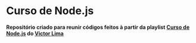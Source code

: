 # Curso de Node.js

 **Repositório criado para reunir códigos feitos à partir da playlist [Curso de Node.js](https://www.youtube.com/playlist?list=PLJ_KhUnlXUPtbtLwaxxUxHqvcNQndmI4B) do [Victor Lima](https://www.youtube.com/channel/UC_issB-37g9lwfAA37fy2Tg)**
